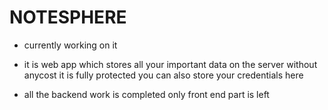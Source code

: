 # NOTESPHERE

- currently working on it

- it is web app which stores all your important data on the server without anycost it is fully protected you can also store your credentials here 

- all the backend work is completed only front end part is left
